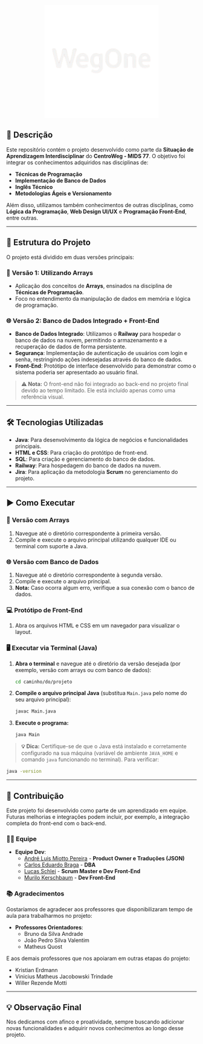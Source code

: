 
<p align="center">
  <img src="/versao final/frontend/imagens/logoTransparente.png" alt="Logo do Projeto" width="300">
</p>

## 📝 Descrição
Este repositório contém o projeto desenvolvido como parte da **Situação de Aprendizagem Interdisciplinar** do **CentroWeg - MIDS 77**. O objetivo foi integrar os conhecimentos adquiridos nas disciplinas de:

- **Técnicas de Programação**
- **Implementação de Banco de Dados**
- **Inglês Técnico**
- **Metodologias Ágeis e Versionamento**

Além disso, utilizamos também conhecimentos de outras disciplinas, como **Lógica da Programação**, **Web Design UI/UX** e **Programação Front-End**, entre outras.

---

## 📂 Estrutura do Projeto

O projeto está dividido em duas versões principais:

### 🧮 **Versão 1: Utilizando Arrays**
- Aplicação dos conceitos de **Arrays**, ensinados na disciplina de **Técnicas de Programação**.
- Foco no entendimento da manipulação de dados em memória e lógica de programação.

### 🌐 **Versão 2: Banco de Dados Integrado + Front-End**
- **Banco de Dados Integrado**: Utilizamos o **Railway** para hospedar o banco de dados na nuvem, permitindo o armazenamento e a recuperação de dados de forma persistente.
- **Segurança**: Implementação de autenticação de usuários com login e senha, restringindo ações indesejadas através do banco de dados.
- **Front-End**: Protótipo de interface desenvolvido para demonstrar como o sistema poderia ser apresentado ao usuário final.

> **⚠ Nota:** O front-end não foi integrado ao back-end no projeto final devido ao tempo limitado. Ele está incluído apenas como uma referência visual.

---

## 🛠️ Tecnologias Utilizadas

- **Java**: Para desenvolvimento da lógica de negócios e funcionalidades principais.
- **HTML e CSS**: Para criação do protótipo de front-end.
- **SQL**: Para criação e gerenciamento do banco de dados.
- **Railway**: Para hospedagem do banco de dados na nuvem.
- **Jira**: Para aplicação da metodologia **Scrum** no gerenciamento do projeto.

---

## ▶️ Como Executar

### 🧮 **Versão com Arrays**
1. Navegue até o diretório correspondente à primeira versão.
2. Compile e execute o arquivo principal utilizando qualquer IDE ou terminal com suporte a Java.

### 🌐 **Versão com Banco de Dados**
1. Navegue até o diretório correspondente à segunda versão.
2. Compile e execute o arquivo principal.
3. **Nota:** Caso ocorra algum erro, verifique a sua conexão com o banco de dados.

### 💻 **Protótipo de Front-End**
1. Abra os arquivos HTML e CSS em um navegador para visualizar o layout.

### 🖥️ **Executar via Terminal (Java)**
1. **Abra o terminal** e navegue até o diretório da versão desejada (por exemplo, versão com arrays ou com banco de dados):
   ```bash
   cd caminho/do/projeto
   ```

2. **Compile o arquivo principal Java** (substitua `Main.java` pelo nome do seu arquivo principal):
   ```bash
   javac Main.java
   ```

3. **Execute o programa:**
   ```bash
   java Main
   ```

> **💡 Dica:** Certifique-se de que o Java está instalado e corretamente configurado na sua máquina (variável de ambiente `JAVA_HOME` e comando `java` funcionando no terminal). Para verificar:
   ```bash
   java -version
   ```

---

## 🤝 Contribuição

Este projeto foi desenvolvido como parte de um aprendizado em equipe. Futuras melhorias e integrações podem incluir, por exemplo, a integração completa do front-end com o back-end.

### 👨‍💻 **Equipe**
- **Equipe Dev**:
  - <a href="https://github.com/andrMiotto" target="_blank">André Luis Miotto Pereira</a> - **Product Owner e Traduções (JSON)**
  - <a href="https://github.com/CaduBraga" target="_blank">Carlos Eduardo Braga</a> - **DBA**
  - <a href="https://github.com/lucasschlei" target="_blank">Lucas Schlei</a> - **Scrum Master e Dev Front-End**
  - <a href="https://github.com/Murilo2901" target="_blank">Murilo Kerschbaum</a> - **Dev Front-End**

### 📚 **Agradecimentos**
Gostaríamos de agradecer aos professores que disponibilizaram tempo de aula para trabalharmos no projeto:

- **Professores Orientadores**:
  - Bruno da Silva Andrade
  - João Pedro Silva Valentim
  - Matheus Quost

E aos demais professores que nos apoiaram em outras etapas do projeto:

- Kristian Erdmann 
- Vinicius Matheus Jacobowski Trindade
- Willer Rezende Motti

---

## 💡 Observação Final

Nos dedicamos com afinco e proatividade, sempre buscando adicionar novas funcionalidades e adquirir novos conhecimentos ao longo desse projeto.
